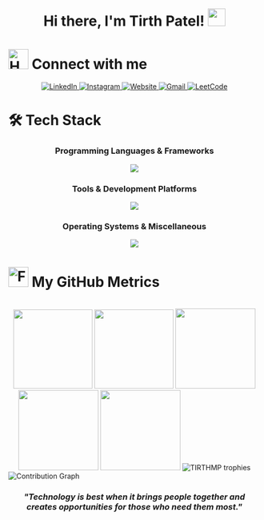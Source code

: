 <h1 align="center">Hi there, I'm Tirth Patel! <img src="https://raw.githubusercontent.com/aemmadi/aemmadi/master/wave.gif" width="35px"></h1>

# <img src="https://user-images.githubusercontent.com/74038190/216112957-034e1f8b-5468-4857-8512-9cd2bac35bb6.png" alt="Handshake" width="40" /> Connect with me 

<p align="center">
  <a href="https://www.linkedin.com/in/tirth-p-b46aab32a/" target="_blank" rel="noopener noreferrer">
    <img src="https://img.shields.io/badge/-Tirth%20Patel-blue?style=for-the-badge&logo=linkedin&logoColor=white" alt="LinkedIn">
  </a>
  <a href="https://www.instagram.com/tirth._2310/" target="_blank" rel="noopener noreferrer">
    <img src="https://img.shields.io/badge/-tirth._2310-E4405F?style=for-the-badge&logo=instagram&logoColor=white" alt="Instagram">
  </a>
  <a href="https://meet244.github.io/TIRTHMP/" target="_blank" rel="noopener noreferrer">
    <img src="https://img.shields.io/badge/-Tirth%20Patel-DB4437?style=for-the-badge&logo=github&logoColor=white" alt="Website">
  </a>

   <a href="https://mail.google.com/mail/u/0/#inbox" target="_blank" rel="noopener noreferrer">
    <img src="https://img.shields.io/badge/-Gmail-2EC866?style=for-the-badge&logo=Gmail&logoColor=white" alt="Gmail">
  </a>
  <a href="https://leetcode.com/u/VJex5vhUSi/" target="_blank" rel="noopener noreferrer">
    <img src="https://img.shields.io/badge/-Tirth%20Patel-FFA116?style=for-the-badge&logo=LeetCode&logoColor=black" alt="LeetCode">
  </a>

</p>

#  🛠️  Tech Stack

<div align="center">
  <h3>Programming Languages & Frameworks</h3>
  <img src="https://skillicons.dev/icons?i=python,css,c,html,java,javascript" /><br />

  <h3>Tools & Development Platforms</h3>
  <img src="https://skillicons.dev/icons?i=github,git,vscode,powershell" /><br />

  <h3>Operating Systems & Miscellaneous</h3>
  <img src="https://skillicons.dev/icons?i=figma,replit,windows" />
</div>

# <img src="https://user-images.githubusercontent.com/74038190/216122041-518ac897-8d92-4c6b-9b3f-ca01dcaf38ee.png" alt="Fire" width="40" /> My GitHub Metrics
  
  <br> 
  
<div align="center">
<img height="158em" src="https://github-profile-summary-cards.vercel.app/api/cards/profile-details?username=TIRTHMP&theme=tokyonight">
<img height="158em" src="https://github-profile-summary-cards.vercel.app/api/cards/stats?username=TIRTHMP&theme=tokyonight">
<img height="160em" src="https://github-profile-summary-cards.vercel.app/api/cards/repos-per-language?username=TIRTHMP&theme=tokyonight">
<img height="160em" src="https://github-profile-summary-cards.vercel.app/api/cards/most-commit-language?username=TIRTHMP&theme=tokyonight">
<img height="160em" src="https://github-readme-stats.vercel.app/api?username=TIRTHMP&theme=tokyonight&hide_border=true&include_all_commits=true&count_private=true">
<img src="https://github-profile-trophy.vercel.app/?username=TIRTHMP&theme=tokyonight&row=1&column=6&no-frame=true" alt="TIRTHMP trophies"/></div>
<img src="https://github-readme-activity-graph.vercel.app/graph?username=TIRTHMP&theme=tokyonight&hide_border=true" alt="Contribution Graph" />

<h3 align="center"><i>"Technology is best when it brings people together and creates opportunities for those who need them most."</i></h3>



